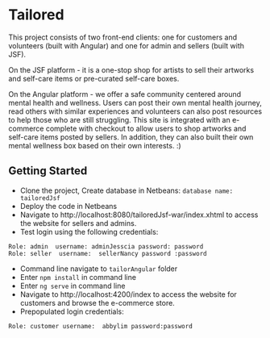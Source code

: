 # Tailored

This project consists of two front-end clients: one for customers and volunteers (built with Angular) and one for admin and sellers (built with JSF).

On the JSF platform - it is a one-stop shop for artists to sell their artworks and self-care items or pre-curated self-care boxes.

On the Angular platform - we offer a safe community centered around mental health and wellness. Users can post their own mental health journey, read others with similar experiences and volunteers can also post resources to help those who are still struggling. This site is integrated with an e-commerce complete with checkout to allow users to shop artworks and self-care items posted by sellers. In addition, they can also built their own mental wellness box based on their own interests. :)


## Getting Started

* Clone the project, Create database in Netbeans: `database name: tailoredJsf`
* Deploy the code in Netbeans 
* Navigate to http://localhost:8080/tailoredJsf-war/index.xhtml to access the website for sellers and admins.
* Test login using the following credentials:
```
Role: admin  username: adminJesscia password: password
Role: seller  username:  sellerNancy password :password
```

* Command line navigate to `tailorAngular` folder
* Enter `npm install` in command line
* Enter `ng serve` in command line
* Navigate to http://localhost:4200/index to access the website for customers and browse the e-commerce store.
* Prepopulated login credentials: 
```
Role: customer username:  abbylim password:password
```
